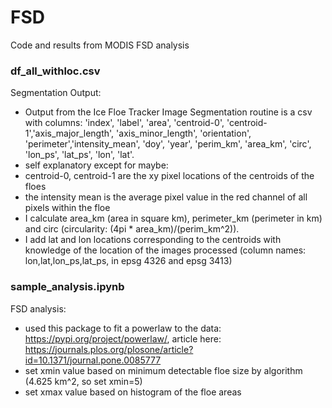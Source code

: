 # FSD
Code and results from MODIS FSD analysis

### df_all_withloc.csv
Segmentation Output:

- Output from the Ice Floe Tracker Image Segmentation routine is a csv with columns: 'index', 'label', 'area', 'centroid-0', 'centroid-1','axis_major_length', 'axis_minor_length', 'orientation', 'perimeter','intensity_mean', 'doy', 'year', 'perim_km', 'area_km', 'circ', 'lon_ps', 'lat_ps', 'lon', 'lat'.
- self explanatory except for maybe:
- centroid-0, centroid-1 are the xy pixel locations of the centroids of the floes
- the intensity mean is the average pixel value in the red channel of all pixels within the floe
- I calculate area_km (area in square km), perimeter_km (perimeter in km) and circ (circularity: (4pi * area_km)/(perim_km^2)).
- I add lat and lon locations corresponding to the centroids with knowledge of the location of the images processed (column names: lon,lat,lon_ps,lat_ps, in epsg 4326 and epsg 3413)

### sample_analysis.ipynb
FSD analysis:
- used this package to fit a powerlaw to the data: https://pypi.org/project/powerlaw/, article here: https://journals.plos.org/plosone/article?id=10.1371/journal.pone.0085777
- set xmin value based on minimum detectable floe size by algorithm (4.625 km^2, so set xmin=5)
- set xmax value based on histogram of the floe areas

